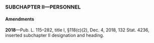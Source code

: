 ### SUBCHAPTER II—PERSONNEL ###

#### Amendments ####

**2018**—Pub. L. 115–282, title I, §118(c)(2), Dec. 4, 2018, 132 Stat. 4236, inserted subchapter II designation and heading.